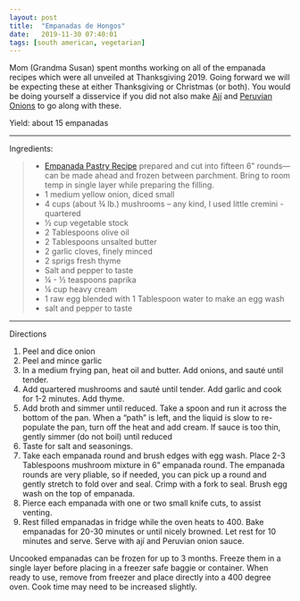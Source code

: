 ```yaml
---
layout: post
title:  "Empanadas de Hongos"
date:   2019-11-30 07:40:01
tags: [south american, vegetarian]
---
```


Mom (Grandma Susan) spent months working on all of the empanada recipes which were all unveiled at Thanksgiving 2019. Going forward we will be expecting these at either Thanksgiving or Christmas (or both). You would be doing yourself a disservice if you did not also make [Ají](/recipes/peruvian-aji/) and [Peruvian Onions](/recipes/peruvian-onion-sauce/) to go along with these.

Yield: about 15 empanadas

---

Ingredients:

> * <a href="/recipes/empanada-pastry">Empanada Pastry Recipe</a> prepared and cut into fifteen 6” rounds—can be made ahead and frozen between parchment. Bring to room temp in single layer while preparing the filling.
> * 1 medium yellow onion, diced small
> * 4 cups (about ¾ lb.) mushrooms – any kind, I used little cremini - quartered
> * ½ cup vegetable stock
> * 2 Tablespoons olive oil
> * 2 Tablespoons unsalted butter
> * 2 garlic cloves, finely minced
> * 2 sprigs fresh thyme
> * Salt and pepper to taste
> * ¼ - ½ teaspoons paprika
> * ¼ cup heavy cream
> * 1 raw egg blended with 1 Tablespoon water to make an egg wash
> * salt and pepper to taste

---

Directions

1. Peel and dice onion
1. Peel and mince garlic
1. In a medium frying pan, heat oil and butter. Add onions, and sauté until tender.
1. Add quartered mushrooms and sauté until tender. Add garlic and cook for 1-2 minutes. Add thyme.
1. Add broth and simmer until reduced. Take a spoon and run it across the bottom of the pan. When a
“path” is left, and the liquid is slow to re-populate the pan, turn off the heat and add cream. If sauce is too
thin, gently simmer (do not boil) until reduced
1. Taste for salt and seasonings.
1. Take each empanada round and brush edges with egg wash. Place 2-3 Tablespoons mushroom mixture in 6”
empanada round. The empanada rounds are very pliable, so if needed, you can pick up a round and
gently stretch to fold over and seal. Crimp with a fork to seal. Brush egg wash on the top of empanada.
1. Pierce each empanada with one or two small knife cuts, to assist venting.
1. Rest filled empanadas in fridge while the oven heats to 400. Bake empanadas for 20-30 minutes or until nicely
browned. Let rest for 10 minutes and serve. Serve with ají and Peruvian onion sauce.


Uncooked empanadas can be frozen for up to 3 months. Freeze them in a single layer before placing in a
freezer safe baggie or container. When ready to use, remove from freezer and place directly into a 400
degree oven. Cook time may need to be increased slightly.
